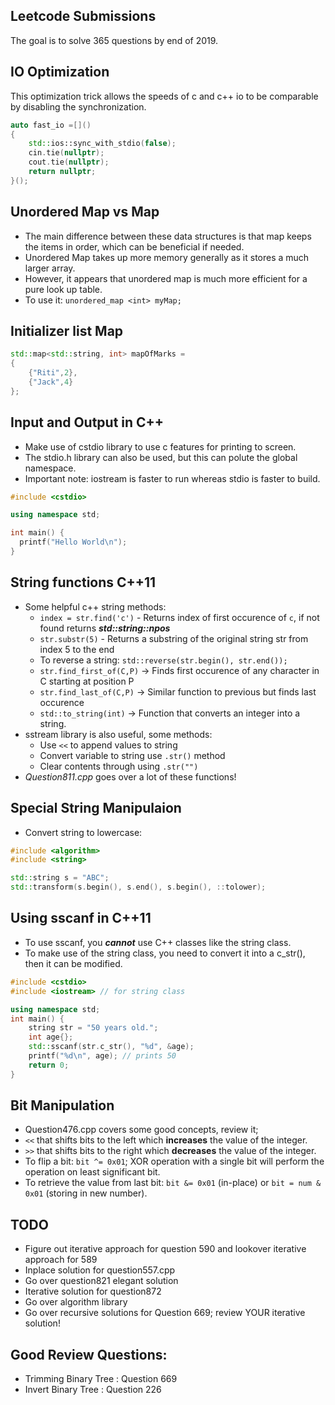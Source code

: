 ## Leetcode Submissions  
The goal is to solve 365 questions by end of 2019.

## IO Optimization  
This optimization trick allows the speeds of c and c++ io to be comparable by disabling the synchronization.
```c++
auto fast_io =[]()
{
    std::ios::sync_with_stdio(false);
    cin.tie(nullptr);
    cout.tie(nullptr);
    return nullptr;
}();
```

## Unordered Map vs Map 
- The main difference between these data structures is that map keeps the items in order, which can be beneficial if needed.
- Unordered Map takes up more memory generally as it stores a much larger array.
- However, it appears that unordered map is much more efficient for a pure look up table.
- To use it: `unordered_map <int> myMap;` 

## Initializer list Map
```c++
std::map<std::string, int> mapOfMarks = 
{
	{"Riti",2},
	{"Jack",4}
};
```

## Input and Output in C++  
- Make use of cstdio library to use c features for printing to screen.
- The stdio.h library can also be used, but this can polute the global namespace.
- Important note: iostream is faster to run whereas stdio is faster to build.

```c++
#include <cstdio>

using namespace std;

int main() {
  printf("Hello World\n");
}
```

## String functions C++11
- Some helpful c++ string methods:
	- `index = str.find('c')` - Returns index of first occurence of `c`, if not found returns <strong><em>std::string::npos</em></strong>
	- `str.substr(5)` - Returns a substring of the original string str from index 5 to the end
	- To reverse a string: `std::reverse(str.begin(), str.end());`
	- `str.find_first_of(C,P)` -> Finds first occurence of any character in C starting at position P
	- `str.find_last_of(C,P)` -> Similar function to previous but finds last occurence
	- `std::to_string(int)` -> Function that converts an integer into a string.
- sstream library is also useful, some methods:
	- Use `<<` to append values to string
	- Convert variable to string use `.str()` method
	- Clear contents through using `.str("")`
- <em>Question811.cpp</em> goes over a lot of these functions!

## Special String Manipulaion
- Convert string to lowercase:
```c++
#include <algorithm>
#include <string>

std::string s = "ABC";
std::transform(s.begin(), s.end(), s.begin(), ::tolower);
```

## Using sscanf in C++11
- To use sscanf, you <em><strong>cannot</strong></em> use C++ classes like the string class.
- To make use of the string class, you need to convert it into a c_str(), then it can be modified.

```c++
#include <cstdio>
#include <iostream> // for string class

using namespace std;
int main() {
	string str = "50 years old.";
	int age{};
	std::sscanf(str.c_str(), "%d", &age);
	printf("%d\n", age); // prints 50
	return 0;
}
```

## Bit Manipulation
- Question476.cpp covers some good concepts, review it;
- `<<` that shifts bits to the left which <strong>increases</strong> the value of the integer.
- `>>` that shifts bits to the right which <strong>decreases</strong> the value of the integer.
- To flip a bit: `bit ^= 0x01`; XOR operation with a single bit will perform the operation on least significant bit.
- To retrieve the value from last bit: `bit &= 0x01` (in-place) or `bit = num & 0x01` (storing in new number). 

## TODO
- Figure out iterative approach for question 590 and lookover iterative approach for 589
- Inplace solution for question557.cpp
- Go over question821 elegant solution
- Iterative solution for question872
- Go over algorithm library
- Go over recursive solutions for Question 669; review YOUR iterative solution!

## Good Review Questions:
- Trimming Binary Tree : Question 669 
- Invert Binary Tree : Question 226
